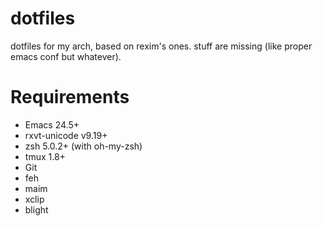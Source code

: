 # dotfiles #

dotfiles for my arch, based on rexim's ones.
stuff are missing (like proper emacs conf but whatever).

# Requirements #

* Emacs 24.5+
* rxvt-unicode v9.19+
* zsh 5.0.2+ (with oh-my-zsh)
* tmux 1.8+
* Git
* feh
* maim
* xclip
* blight
